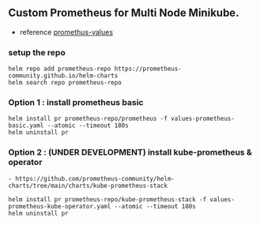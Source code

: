 
## Custom Prometheus for Multi Node Minikube.

- reference [promethus-values](https://github.com/prometheus-community/helm-charts/blob/main/charts/prometheus/values.yaml)

### setup the repo
```shell
helm repo add prometheus-repo https://prometheus-community.github.io/helm-charts
helm search repo prometheus-repo
```

### Option 1 : install prometheus basic
```shell
helm install pr prometheus-repo/prometheus -f values-prometheus-basic.yaml --atomic --timeout 180s 
helm uninstall pr
```

### Option 2 : (UNDER DEVELOPMENT) install kube-prometheus & operator 
    - https://github.com/prometheus-community/helm-charts/tree/main/charts/kube-prometheus-stack
```shell
helm install pr prometheus-repo/kube-prometheus-stack -f values-prometheus-kube-operator.yaml --atomic --timeout 180s 
helm uninstall pr


```

